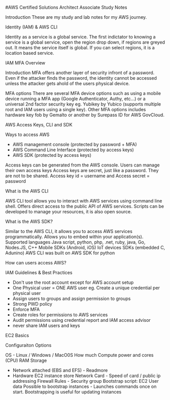 #AWS Certified Solutions Architect Associate Study Notes

Introduction
These are my study and lab notes for my AWS journey.


Identity (IAM) & AWS CLI

Identity as a service is a global service. The first indictator to knowing a service is a global service, open the region drop down, if regions  are greyed out. It means the service itself is global. If you can select regions, it is a location based service.

IAM MFA Overview

Introduction
MFA offers another layer of security infront of a password. Even if the attacker finds the password, the identity cannot be accessed unless the attacker gets ahold of the users physical device. 

MFA options
There are several MFA device options such as using a mobile device running a MFA app (Google Authenticator, Authy, etc...) or a universal 2nd factor security key eg. Yubikey by Yubico (supports multiple root and IAM users using a single key). Other MFA options includes hardware key fob by Gemalto or another by Surepass ID for AWS GovCloud. 

AWS Access Keys, CLI and SDK

Ways to access AWS
- AWS management console (protected by password + MFA)
- AWS Command Line Interface (protected by access keys)
- AWS SDK (protected by access keys)

Access keys can be generated from the AWS console. Users can manage their own access keys
Access keys are secret, just like a password. They are not to be shared. Access key id = username and Access secret = password

What is the AWS CLI

AWS CLI tool allows you to interact with AWS services using command line shell. Offers direct access to the public API of AWS services. Scripts can be developed to manage your resources, it is also open source. 

What is the AWS SDK?

Similar to the AWS CLI, it allows you to access AWS services programmatically. Allows you to embed within your application(s). 
Supported languages Java script, python, php, .net, ruby, java, Go, Nodes.JS, C++
Mobile SDKs (Android, iOS)
IoT devices SDKs (embedded C, Adunino)
AWS CLI was built on AWS SDK for python

How can users access AWS?

IAM Guidelines & Best Practices
- Don't use the root account except for AWS account setup
- One Physical user = ONE AWS user eg. Create a unique credential per physical user
- Assign users to groups and assign permission to groups
- Strong PWD policy
- Enforce MFA
- Create roles for permissions to AWS services
- Audit permissions using credential report and IAM access advisor
- never share IAM users and keys

EC2 Basics

Configuraiton Options

OS - Linux / Windows / MacO0S
How much Compute power and cores (CPU)
RAM
Storage
  -  Network attached (EBS and EFS) - Readmore
  -  Hardware EC2 instance store
Network Card -  Speed of card / public ip addressing
Firewall Rules - Security group
Bootstrap script: EC2 User data
Possible to bootstrap instances - Launches commands once on start.
Bootstrapping is useful for updating instances 






